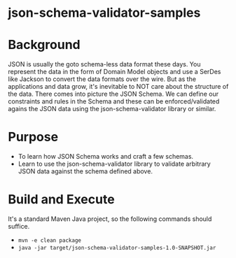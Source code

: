 # json-schema-validator-samples

# Background

JSON is usually the goto schema-less data format these days. You represent 
the data in the form of Domain Model objects and use a SerDes like Jackson to
convert the data formats over the wire. But as the applications and data 
grow, it's inevitable to NOT care about the structure of the data. There comes
into picture the JSON Schema. We can define our constraints and rules in the 
Schema and these can be enforced/validated agains the JSON data using the 
json-schema-validator library or similar.

# Purpose

* To learn how JSON Schema works and craft a few schemas.
* Learn to use the json-schema-validator library to validate arbitrary JSON 
data against the schema defined above.

# Build and Execute

It's a standard Maven Java project, so the following commands should suffice.

* `mvn -e clean package`
* `java -jar target/json-schema-validator-samples-1.0-SNAPSHOT.jar`
